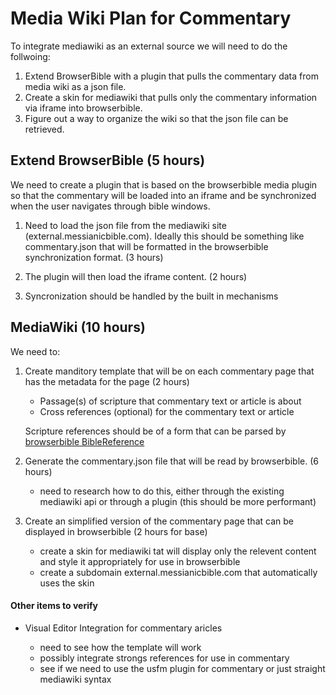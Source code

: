 # Media Wiki Plan for Commentary

To integrate mediawiki as an external source we will need to do the follwoing:

1. Extend BrowserBible with a plugin that pulls the commentary data from media wiki as a json file.
2. Create a skin for mediawiki that pulls only the commentary information via iframe into browserbible.
2. Figure out a way to organize the wiki so that the json file can be retrieved.

## Extend BrowserBible (5 hours)

We need to create a plugin that is based on the browserbible media plugin so that the commentary will be loaded into an iframe and be synchronized when the user navigates through bible windows.

1. Need to load the json file from the mediawiki site (external.messianicbible.com). Ideally this should be something like commentary.json that will be formatted in the browserbible synchronization format. (3 hours)

2. The plugin will then load the iframe content. (2 hours)

3. Syncronization should be handled by the built in mechanisms


## MediaWiki (10 hours)

We need to:

1. Create manditory template that will be on each commentary page that has the metadata for the page (2 hours)

	* Passage(s) of scripture that commentary text or article is about
	* Cross references (optional) for the commentary text or article

	Scripture references should be of a form that can be parsed by [browserbible BibleReference](app/js/bible/bible.reference.js)


2. Generate the commentary.json file that will be read by browserbible. (6 hours)

	* need to research how to do this, either through the existing mediawiki api or through a plugin (this should be more performant)

3. Create an simplified version of the commentary page that can be displayed in browserbible (2 hours for base)

	* create a skin for mediawiki tat will display only the relevent content and style it appropriately for use in browserbible
	* create a subdomain external.messianicbible.com that automatically uses the skin




#### Other items to verify

* Visual Editor Integration for commentary aricles

	* need to see how the template will work
	* possibly integrate strongs references for use in commentary
	* see if we need to use the usfm plugin for commentary or just straight mediawiki syntax